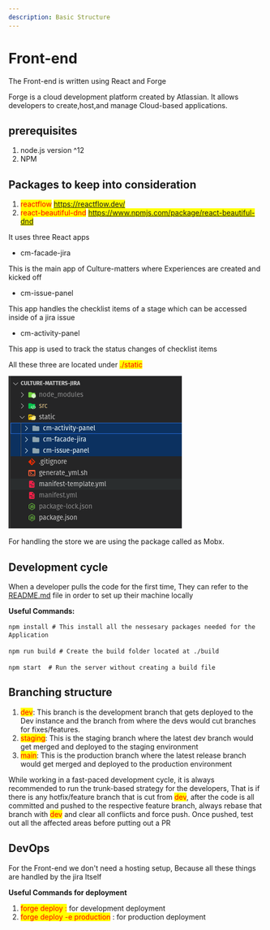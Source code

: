 ```yaml
---
description: Basic Structure
---
```


# Front-end

The Front-end is written using React and  Forge

Forge is a cloud development platform created by Atlassian. It allows developers to create,host,and manage Cloud-based applications. &#x20;

## prerequisites

1. node.js version ^12
2. NPM

## Packages to keep into consideration

1. <mark style="color:red;">reactflow</mark>    <mark style="color:blue;">https://reactflow.dev/</mark>
2.  <mark style="color:red;">react-beautiful-dnd</mark>    <mark style="color:blue;">https://www.npmjs.com/package/react-beautiful-dnd</mark>



It uses three React apps

* cm-facade-jira

&#x20;       This is the main app of Culture-matters where Experiences are created and kicked off

* cm-issue-panel

&#x20;       This app handles the checklist items of a stage which can be accessed inside of a jira issue&#x20;

* cm-activity-panel

&#x20;       This app is used to track the status changes of  checklist items

&#x20;&#x20;

All these three are located under <mark style="color:red;">./static</mark>

![](.gitbook/assets/image.png)

For handling the store we are using the package called as Mobx.



## Development cycle

When a developer pulls the code for the first time, They can refer to the [README.md](http://readme.md/) file in order to set up their machine locally

**Useful Commands:**

```
npm install # This install all the nessesary packages needed for the Application

npm run build # Create the build folder located at ./build

npm start  # Run the server without creating a build file
```

## Branching structure

1. <mark style="color:red;">dev</mark>: This branch is the development branch that gets deployed to the Dev instance and the branch from where the devs would cut branches for fixes/features.
2. <mark style="color:red;">staging</mark>: This is the staging branch where the latest dev branch would get merged and deployed to the staging environment
3. <mark style="color:red;">main</mark>: This is the production branch where the latest release branch would get merged and deployed to the production environment

While working in a fast-paced development cycle, it is always recommended to run the trunk-based strategy for the developers, That is if there is any hotfix/feature branch that is cut from <mark style="color:red;">dev</mark>, after the code is all committed and pushed to the respective feature branch, always rebase that branch with <mark style="color:red;">dev</mark> and clear all conflicts and force push. Once pushed, test out all the affected areas before putting out a PR

## DevOps

For the Front-end we don't need a hosting setup, Because all these things are handled by the jira Itself\
&#x20;&#x20;

**Useful Commands for deployment**

1. <mark style="color:red;">forge deploy :</mark>  for development deployment&#x20;
2. <mark style="color:red;">forge deploy -e production</mark> : for production deployment

&#x20;

##



##
